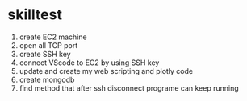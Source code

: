 # skilltest
1. create EC2 machine
2. open all TCP port 
3. create SSH key
4. connect VScode to EC2 by using SSH key
5. update and create my web scripting and plotly code
6. create mongodb
7. find method that after ssh disconnect programe can keep running
